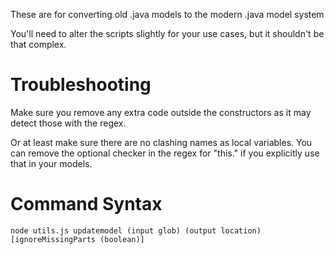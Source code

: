 These are for converting old .java models to the modern .java model system

You'll need to alter the scripts slightly for your use cases, but it shouldn't be that complex.

# Troubleshooting
Make sure you remove any extra code outside the constructors as it may detect those with the regex.

Or at least make sure there are no clashing names as local variables.
You can remove the optional checker in the regex for "this." if you explicitly use that in your models.

# Command Syntax
`node utils.js updatemodel (input glob) (output location) [ignoreMissingParts (boolean)]`
